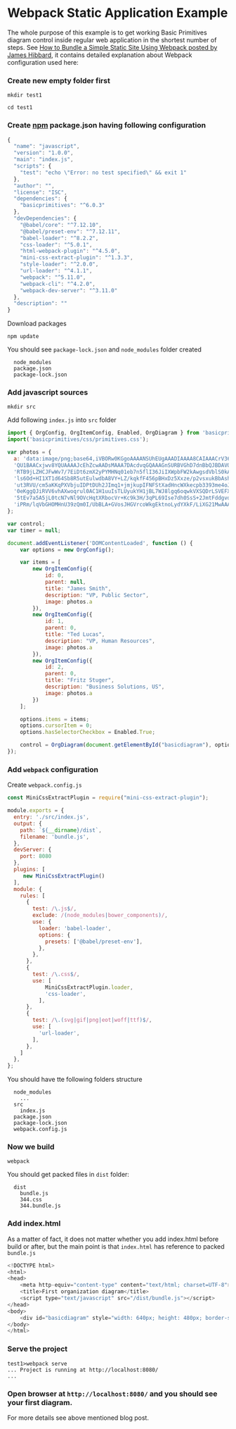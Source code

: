 # Webpack Static Application Example

The whole purpose of this example is to get working Basic Primitives diagram control inside regular web application in the shortest number of steps. See [How to Bundle a Simple Static Site Using Webpack posted by James Hibbard](https://www.sitepoint.com/bundle-static-site-webpack/), it contains detailed explanation about Webpack configuration used here:


### Create new empty folder first

```shell
mkdir test1

cd test1
```

### Create [npm](https://www.npmjs.com/get-npm) package.json having following configuration

```javaScript
{
  "name": "javascript",
  "version": "1.0.0",
  "main": "index.js",
  "scripts": {
    "test": "echo \"Error: no test specified\" && exit 1"
  },
  "author": "",
  "license": "ISC",
  "dependencies": {
    "basicprimitives": "^6.0.3"
  },
  "devDependencies": {
    "@babel/core": "^7.12.10",
    "@babel/preset-env": "^7.12.11",
    "babel-loader": "^8.2.2",
    "css-loader": "^5.0.1",
    "html-webpack-plugin": "^4.5.0",
    "mini-css-extract-plugin": "^1.3.3",
    "style-loader": "^2.0.0",
    "url-loader": "^4.1.1",
    "webpack": "^5.11.0",
    "webpack-cli": "^4.2.0",
    "webpack-dev-server": "^3.11.0"
  },
  "description": ""
}
```

Download packages

```shell
npm update
```

You should see `package-lock.json` and `node_modules` folder created

```shell
  node_modules
  package.json
  package-lock.json
```

### Add javascript sources

``` shell
mkdir src
```

Add following `index.js` into `src` folder

```JavaScript
import { OrgConfig, OrgItemConfig, Enabled, OrgDiagram } from 'basicprimitives';
import('basicprimitives/css/primitives.css');

var photos = {
  a: 'data:image/png;base64,iVBORw0KGgoAAAANSUhEUgAAADIAAAA8CAIAAACrV36WAAAAAXNSR0IArs4c6QAAAARn' + 
  'QU1BAACxjwv8YQUAAAAJcEhZcwAADsMAAA7DAcdvqGQAAAGnSURBVGhD7dnBbQJBDAVQk1o2QjlQwKYGzpSwKQfq4IxIC' + 
  'RTB9jLZHCJFwWv7/7EiDt6zmX2yPYMHNq01eb7n5flI36JiIXWpbFW2kAwgsdVblS0kA0hs9db/ZWs+vW/Wno9PxPE3dh' + 
  'ls6Od+HI1XT1d64Sb8R5utEulwdbA8VY+LZ/kqkfF456pBHxDz5Xxze/p2vsxukBbAshTVOE0PO4B2cUlWKrgUTKsrV0e' + 
  'ut3RVU/cm5aKKqPXVbjuIDPtDUh2JImq1+jmjkupIFNFStXadHncWXkecpb3393me4oJZnionXyjLV6W4QFZEleHCWNG+' + 
  '0eKggQJiRVV6vhAXwoqrul0AC1H1uuIsTLUyukYH1jBL7WJ8lgq6oqwkVXSQDrLSVEFXjJWoirlCrFRVyBVhJasirgCr6' + 
  '5tEv7a5A5jL0tcN7vNl9OVcHqtXRbocVr+Kc9k3H/3qPL69Ise7dh0SsS+2JmtFddgvdy/gGbY7Jdp2GRcyrlu1BfUjxt' + 
  'iPRm/lqVbGHOMHnU39zQm0I/UbBLA+GVosJHGVrcoWkgEktnoLydYXkF/LiXG21MwAAAAASUVORK5CYII='
};

var control;
var timer = null;

document.addEventListener('DOMContentLoaded', function () {
    var options = new OrgConfig();

    var items = [
        new OrgItemConfig({
            id: 0,
            parent: null,
            title: "James Smith",
            description: "VP, Public Sector",
            image: photos.a
        }),
        new OrgItemConfig({
            id: 1,
            parent: 0,
            title: "Ted Lucas",
            description: "VP, Human Resources",
            image: photos.a
        }),
        new OrgItemConfig({
            id: 2,
            parent: 0,
            title: "Fritz Stuger",
            description: "Business Solutions, US",
            image: photos.a
        })
    ];

    options.items = items;
    options.cursorItem = 0;
    options.hasSelectorCheckbox = Enabled.True;

    control = OrgDiagram(document.getElementById("basicdiagram"), options);
});
```

### Add `webpack` configuration

Create `webpack.config.js`

```javascript
const MiniCssExtractPlugin = require("mini-css-extract-plugin");

module.exports = {
  entry: './src/index.js',
  output: {
	path: `${__dirname}/dist`,
	filename: 'bundle.js',
  },
  devServer: {
    port: 8080
  },
  plugins: [
	 new MiniCssExtractPlugin()
  ],
  module: {
    rules: [
      {
        test: /\.js$/,
        exclude: /(node_modules|bower_components)/,
        use: {
          loader: 'babel-loader',
          options: {
            presets: ['@babel/preset-env'],
          },
        },
      },
      {
        test: /\.css$/,
        use: [
            MiniCssExtractPlugin.loader,
            'css-loader',
          ],
      },
      {
        test: /\.(svg|gif|png|eot|woff|ttf)$/,
        use: [
          'url-loader',
        ],
      },
    ]
  },
};
```

You should have tte following folders structure

```shell
  node_modules
    ...
  src
    index.js
  package.json
  package-lock.json
  webpack.config.js
```

### Now we build 

```shell
webpack
```

You should get packed files in `dist` folder:
``` shell
  dist
    bundle.js
    344.css
    344.bundle.js
```

### Add index.html

As a matter of fact, it does not matter whether you add index.html before build or after, 
but the main point is that `index.html` has reference to packed `bundle.js`

```JavaScript
<!DOCTYPE html> 
<html>
<head>
	<meta http-equiv="content-type" content="text/html; charset=UTF-8">
	<title>First organization diagram</title>
	<script type="text/javascript" src="/dist/bundle.js"></script>
</head>
<body>
	<div id="basicdiagram" style="width: 640px; height: 480px; border-style: dotted; border-width: 1px;"></div>
</body>
</html>
```

### Serve the project

```shell
test1>webpack serve
... Project is running at http://localhost:8080/
...
```

### Open browser at `http://localhost:8080/` and you should see your first diagram.
For more details see above mentioned blog post.
